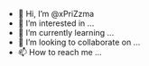 - 👋 Hi, I’m @xPriZzma
- 👀 I’m interested in ...
- 🌱 I’m currently learning ...
- 💞️ I’m looking to collaborate on ...
- 📫 How to reach me ...

<!---
xPriZzma/xPriZzma is a ✨ special ✨ repository because its `README.md` (this file) appears on your GitHub profile.
You can click the Preview link to take a look at your changes.
--->
